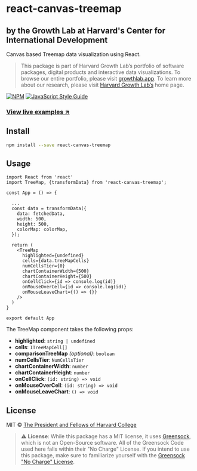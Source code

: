 # react-canvas-treemap

## by the Growth Lab at Harvard's Center for International Development

Canvas based Treemap data visualization using React.

> This package is part of Harvard Growth Lab’s portfolio of software packages, digital products and interactive data visualizations.  To browse our entire portfolio, please visit [growthlab.app](https://growthlab.app/).  To learn more about our research, please visit [Harvard Growth Lab’s](https://growthlab.cid.harvard.edu/) home page.

[![NPM](https://img.shields.io/npm/v/react-canvas-treemap.svg)](https://www.npmjs.com/package/react-canvas-treemap) [![JavaScript Style Guide](https://img.shields.io/badge/code_style-standard-brightgreen.svg)](https://standardjs.com)

### [View live examples ↗](https://cid-harvard.github.io/react-canvas-treemap/)

## Install

```bash
npm install --save react-canvas-treemap
```

## Usage

```tsx
import React from 'react'
import TreeMap, {transformData} from 'react-canvas-treemap';

const App = () => {

  ...
  const data = transformData({
    data: fetchedData,
    width: 500,
    height: 500,
    colorMap: colorMap,
  });

  return (
    <TreeMap
      highlighted={undefined}
      cells={data.treeMapCells}
      numCellsTier={0}
      chartContainerWidth={500}
      chartContainerHeight={500}
      onCellClick={id => console.log(id)}
      onMouseOverCell={id => console.log(id)}
      onMouseLeaveChart={() => {}}
    />
  )
}

export default App

```
The TreeMap component takes the following props:

- **highlighted**: `string | undefined`
- **cells**: `ITreeMapCell[]`
- **comparisonTreeMap** *(optional)*: `boolean`
- **numCellsTier**: `NumCellsTier`
- **chartContainerWidth**: `number `
- **chartContainerHeight**: `number`
- **onCellClick**: `(id: string) => void`
- **onMouseOverCell**: `(id: string) => void`
- **onMouseLeaveChart**: `() => void`

## License

MIT © [The President and Fellows of Harvard College](https://www.harvard.edu/)

> :warning: **License**: While this package has a MIT license, it uses [Greensock](https://greensock.com/), which is not an Open-Source software. All of the Greensock Code used here falls within their "No Charge" License. If you intend to use this package, make sure to familiarize yourself with the [Greensock "No Charge" License](https://greensock.com/standard-license/).
